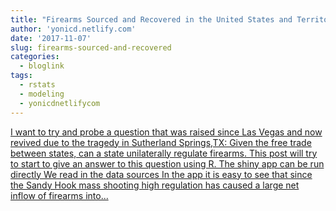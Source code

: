 ```yaml
---
title: "Firearms Sourced and Recovered in the United States and Territories 2010-2016"
author: 'yonicd.netlify.com'
date: '2017-11-07'
slug: firearms-sourced-and-recovered
categories:
  - bloglink
tags:
  - rstats
  - modeling
  - yonicdnetlifycom
---
```


[I want to try and probe a question that was raised since Las Vegas and now revived due to the tragedy in Sutherland Springs,TX: Given the free trade between states, can a state unilaterally regulate firearms. This post will try to start to give an answer to this question using R. The shiny app can be run directly We read in the data sources In the app it is easy to see that since the Sandy Hook mass shooting high regulation has caused a large net inflow of firearms into...<click to read more>](https://yonicd.netlify.com/post/2017-11-07-gunflow/)

